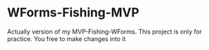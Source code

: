 # WForms-Fishing-MVP
Actually version of my MVP-Fishing-WForms.
This project is only for practice.
You free to make changes into it
